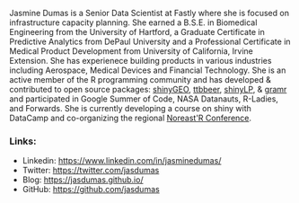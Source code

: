 Jasmine Dumas is a Senior Data Scientist at Fastly where she is focused on infrastructure capacity planning. She earned a B.S.E. in Biomedical Engineering from the University of Hartford, a Graduate Certificate in Predictive Analytics from DePaul University and a Professional Certificate in Medical Product Development from University of California, Irvine Extension. She has experienece building products in various industries including Aerospace, Medical Devices and Financial Technology. She is an active member of the R programming community and has developed & contributed to open source packages: [shinyGEO](https://github.com/jasdumas/shinyGEO), [ttbbeer](https://github.com/jasdumas/ttbbeer), [shinyLP](https://github.com/jasdumas/shinyLP), & [gramr](https://github.com/ropenscilabs/gramr) and participated in Google Summer of Code, NASA Datanauts, R-Ladies, and Forwards. She is currently developing a course on shiny with DataCamp and co-organizing the regional [Noreast'R Conference](https://noreastrconf.com/).



### Links:

- Linkedin: https://www.linkedin.com/in/jasminedumas/
- Twitter: https://twitter.com/jasdumas
- Blog: https://jasdumas.github.io/
- GitHub: https://github.com/jasdumas
